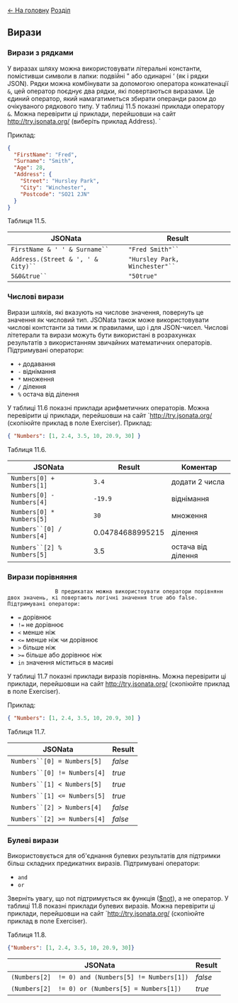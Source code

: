 [<- На головну](../)  [Розділ](README.md)

## Вирази 

### Вирази з рядками

У виразах шляху можна використовувати літеральні константи, помістивши символи в лапки: подвійні " або одинарні ‘ (як і рядки JSON). Рядки можна комбінувати за допомогою оператора конкатенації `&`, цей оператор поєднує два рядки, які повертаються виразами. Це єдиний оператор, який намагатиметься збирати операнди разом до очікуваного рядкового типу.
У таблиці 11.5 показні приклади оператору `&`. Можна перевірити ці приклади, перейшовши на сайт http://try.jsonata.org/ (виберіть приклад Address).              ` 

Приклад:

```json
{
  "FirstName": "Fred",
  "Surname": "Smith",
  "Age": 28,
  "Address": {
    "Street": "Hursley Park",
    "City": "Winchester",
    "Postcode": "SO21 2JN"
  }
}
```

Таблиця 11.5.

| **JSONata**                         | **Result**                      |
| ----------------------------------- | ------------------------------- |
| `FirstName & ' ' & Surname`` `      | `"Fred Smith"`` `               |
| `Address.(Street & ', ' & City)`` ` | `"Hursley Park, Winchester"`` ` |
| `5&0&true`` `                       | `"50true"`                      |

### Числові вирази

Вирази шляхів, які вказують на числове значення, повернуть це значення як числовий тип. JSONata також може використовувати числові контстанти за тими ж правилами, що і для JSON-чисел. Числові літетерали та вирази можуть бути використані в розрахунках результатів з використанням звичайних математичних операторів. Підтримувані оператори:
- `+` додавання
- `-` віднімання
- `*` множення
- `/` ділення
- `%` остача від ділення 

У таблиці 11.6 показні приклади арифметичних операторів. Можна перевірити ці приклади, перейшовши на сайт `http://try.jsonata.org/ (скопіюйте приклад в поле Exerciser).
  Приклад:

  ```json
{ "Numbers": [1, 2.4, 3.5, 10, 20.9, 30] }
  ```

Таблиця 11.6.

| **JSONata**                 | **Result**       | **Коментар**       |
| --------------------------- | ---------------- | ------------------ |
| `Numbers[0] + Numbers[1]`   | `3.4`            | додати 2 числа     |
| `Numbers[0] - Numbers[4]`   | `-19.9`          | віднімання         |
| `Numbers[0] * Numbers[5]`   | `30`             | множення           |
| `Numbers``[0] / Numbers[4]` | 0.04784688995215 | ділення            |
| `Numbers``[2] % Numbers[5]` | 3.5              | остача від ділення |

### Вирази порівняння

```
               В предикатах можна використоувати оператори порівнянн двох значень, кі повертають логічні значення true або false. Підтримувані оператори:
```

- `=` дорівнює
- `!=` не дорівнює
- `<` менше ніж
- `<=` менше ніж чи дорівнює
- `>` більше ніж
- `>=` більше або дорівнює ніж
- `in` значення міститься в масиві

 У таблиці 11.7 показні приклади виразів порівнянь. Можна перевірити ці приклади, перейшовши на сайт http://try.jsonata.org/ (скопіюйте приклад в поле Exerciser). 

Приклад:

```json
{ "Numbers": [1, 2.4, 3.5, 10, 20.9, 30] }
```

Таблиця 11.7.

| **JSONata**                  | **Result** |
| ---------------------------- | ---------- |
| `Numbers``[0] = Numbers[5]`  | *false*    |
| `Numbers``[0] != Numbers[4]` | *true*     |
| `Numbers``[1] < Numbers[5]`  | *true*     |
| `Numbers``[1] <= Numbers[5]` | *true*     |
| `Numbers``[2] > Numbers[4]`  | *false*    |
| `Numbers``[2] >= Numbers[4]` | *false*    |

### Булеві вирази

Використовується для об'єднання булевих результатів для підтримки більш складних предикатних виразів. Підтримувані оператори:

- `and`
- `or`

Зверніть увагу, що not підтримується як функція ([$not](http://docs.jsonata.org/boolean-functions#not)), а не оператор.
У таблиці 11.8 показні приклади булевих виразів. Можна перевірити ці приклади, перейшовши на сайт `http://try.jsonata.org/ (скопіюйте приклад в поле Exerciser).

Таблиця 11.8.

```json
{"Numbers": [1, 2.4, 3.5, 10, 20.9, 30]}
```

| **JSONata**                                         | **Result** |
| --------------------------------------------------- | ---------- |
| `(Numbers[2]  != 0) and (Numbers[5] != Numbers[1])` | *false*    |
| `(Numbers[2]  != 0) or (Numbers[5] = Numbers[1])`   | *true*     |

